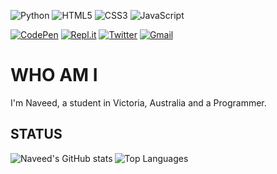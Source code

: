 ![Python](https://img.shields.io/badge/python-3670A0?style=for-the-badge&logo=python&logoColor=ffdd54)
![HTML5](https://img.shields.io/badge/html5-%23E34F26.svg?style=for-the-badge&logo=html5&logoColor=white)
![CSS3](https://img.shields.io/badge/css3-%231572B6.svg?style=for-the-badge&logo=css3&logoColor=white)
![JavaScript](https://img.shields.io/badge/javascript-%23323330.svg?style=for-the-badge&logo=javascript&logoColor=%23F7DF1E)

[![CodePen](https://img.shields.io/badge/Codepen-000000?style=for-the-badge&logo=codepen&logoColor=white)](https://codepen.io/naveednilawfar)
[![Repl.it](https://img.shields.io/badge/Repl.it-%230D101E.svg?style=for-the-badge&logo=replit&logoColor=white)](https://replit.com/@NaveedNilawfar)
[![Twitter](https://img.shields.io/badge/Twitter-%231DA1F2.svg?style=for-the-badge&logo=Twitter&logoColor=white)](https://twitter.com/naveednilawfar)
[![Gmail](https://img.shields.io/badge/Gmail-D14836?style=for-the-badge&logo=gmail&logoColor=white)](mailto:naveednilawfar@gmail.com)

WHO AM I
============

I'm Naveed, a student in Victoria, Australia and a Programmer.

## STATUS
<img align="left" alt="Naveed's GitHub stats" src="https://github-readme-stats.vercel.app/api?username=naveednilawfar&show_icons=true&hide_border=true&theme=dracula">
<img align="left" alt="Top Languages" src="https://github-readme-stats.vercel.app/api/top-langs/?username=naveednilawfar&langs_count=10&layout-compact&hide_border=true&theme=dracula">
